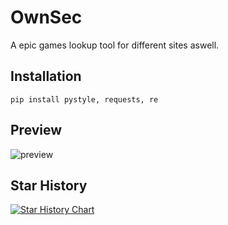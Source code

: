 # OwnSec
A epic games lookup tool for different sites aswell.

## Installation
```pip install pystyle, requests, re```

## Preview
![preview](https://github.com/scarlmao/OwnSec/blob/main/image.png)

## Star History

[![Star History Chart](https://api.star-history.com/svg?repos=scarlmao/justify&type=Date)](https://star-history.com/#scarlmao/OwnSec&Date)


